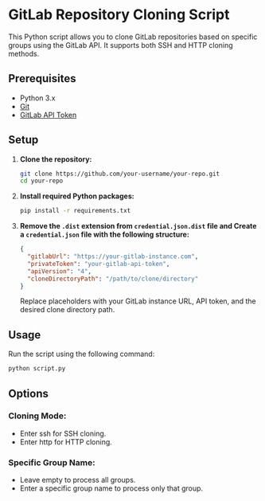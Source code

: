 # GitLab Repository Cloning Script

This Python script allows you to clone GitLab repositories based on specific groups using the GitLab API. It supports both SSH and HTTP cloning methods.

## Prerequisites

- Python 3.x
- [Git](https://git-scm.com/)
- [GitLab API Token](https://docs.gitlab.com/ee/user/profile/personal_access_tokens.html)

## Setup

1. **Clone the repository:**

   ```bash
   git clone https://github.com/your-username/your-repo.git
   cd your-repo
   ```

2. **Install required Python packages:**

   ```bash
   pip install -r requirements.txt
   ```

3. **Remove the `.dist` extension from `credential.json.dist` file and Create a `credential.json` file with the following structure:**

   ```json
   {
     "gitlabUrl": "https://your-gitlab-instance.com",
     "privateToken": "your-gitlab-api-token",
     "apiVersion": "4",
     "cloneDirectoryPath": "/path/to/clone/directory"
   }
   ```

   Replace placeholders with your GitLab instance URL, API token, and the desired clone directory path.

## Usage

Run the script using the following command:

```bash
python script.py
```

## Options

### Cloning Mode:

- Enter ssh for SSH cloning.
- Enter http for HTTP cloning.

### Specific Group Name:

- Leave empty to process all groups.
- Enter a specific group name to process only that group.

